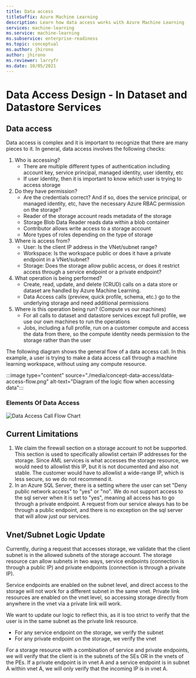 ```yaml
---
title: Data access
titleSuffix: Azure Machine Learning
description: Learn how data access works with Azure Machine Learning
services: machine-learning
ms.service: machine-learning
ms.subservice: enterprise-readiness
ms.topic: conceptual
ms.author: jhirono
author: jhirono
ms.reviewer: larryfr
ms.date: 10/05/2021
---
```



# Data Access Design - In Dataset and Datastore Services

## Data access



<!-- The following questions and diagram describe the logic used in these layers when determining if data can be accessed:

* Network - Is the storage reachable over the public internet, or can you only reach it from a VNet?

    * If the storage is **publicly reachable**, move to the **Identity** section for further steps.
    * If the storage can only be **reached in a VNet**, does the workspace have a private endpoint that is in the VNet and allowed subnets for the storage?
   
        * If not, then __access is denied__.
        * If so, move to the **Identity** section for further steps.

* Identity - What is the identity used to make the request?

    * If the storage can only be **accessed in a VNet**, was the request made using a managed identity?

        * If not, then __access is denied__.
        * If so, determine the type of storage being used and move to the **Azure RBAC** section for further steps.

    * If the storage is __publicly accessible__, determine the type of storage being used and move to the **Azure RBAC** section for further steps.

* Azure RBAC - Is the identity authorized to perform the requested access?

    * Azure SQL Database, Azure PostgreSql, Azure MySQL - Does the identity have __Reader__ permission to the database, and __Reader__ permission on the database?
    * Azure Data Lake Gen1 and Gen2 - Does the reader have permission to the data lake and the correct ACL permission (file path specific)?
    * Azure Blob and Azure File - Does the identity have __Reader__ permission to the storage account and __Reader__ permission to the container?

    For all the above storage options, if __no__, then __access is denied__. Otherwise, access is granted. -->

Data access is complex and it is important to recognize that there are many pieces to it. In general, data access involves the following checks:

1. Who is accessing?
    - There are multiple different types of authentication including account key, service principal, managed identity, user identity, etc
    - If user identity, then it is important to know *which* user is trying to access storage
2. Do they have permission?
    - Are the credentials correct? And if so, does the service principal, or managed identity, etc, have the necessary Azure RBAC permission on the storage?
    - Reader of the storage account reads metadata of the storage
    - Storage Blob Data Reader reads data within a blob container
    - Contributor allows write access to a storage account
    - More types of roles depending on the type of storage
3. Where is access from?
    - User: Is the client IP address in the VNet/subnet range?
    - Workspace: Is the workspace public or does it have a private endpoint in a VNet/subnet?
    - Storage: Does the storage allow public access, or does it restrict access through a service endpoint or a private endpoint?
4. What operation is being performed?
    - Create, read, update, and delete (CRUD) calls on a data store or dataset are handled by Azure Machine Learning.
    - Data Access calls (preview, quick profile, schema, etc.) go to the underlying storage and need additional permissions
5. Where is this operation being run? (Compute vs our machines)
    - For all calls to dataset and datastore services except full profile, we use our own machines to run the operations
    - Jobs, including a full profile, run on a customer compute and access the data from there, so the compute identity needs permission to the storage rather than the user

The following diagram shows the general flow of a data access call. In this example, a user is trying to make a data access call through a machine learning workspace, without using any compute resource.

:::image type="content" source="./media/concept-data-access/data-access-flow.png" alt-text="Diagram of the logic flow when accessing data":::

### Elements Of Data Access



![Data Access Call Flow Chart](dataAccessFlow.PNG)


## Current Limitations

1. We claim the firewall section on a storage account to not be supported. This section is used to specifically allowlist certain IP addresses for the storage. Since AML services is what accesses the storage resource, we would need to allowlist this IP, but it is not documented and also not stable. The customer would have to allowlist a wide-range IP, which is less secure, so we do not recommend it.
2. In an Azure SQL Server, there is a setting where the user can set "Deny public network access" to "yes" or "no". We do not support access to the sql server when it is set to "yes", meaning all access has to go through a private endpoint. A request from our service always has to be through a public endpoint, and there is no exception on the sql server that will allow just our services.

## Vnet/Subnet Logic Update

Currently, during a request that accesses storage, we validate that the client subnet is in the allowed subnets of the storage account. The storage resource can allow subnets in two ways, service endpoints (connection is through a public IP) and private endpoints (connection is through a private IP).

Service endpoints are enabled on the subnet level, and direct access to the storage will not work for a different subnet in the same vnet. Private link resources are enabled on the vnet level, so accessing storage directly from anywhere in the vnet via a private link will work.

We want to update our logic to reflect this, as it is too strict to verify that the user is in the same subnet as the private link resource.

- For any service endpoint on the storage, we verify the subnet
- For any private endpoint on the storage, we verify the vnet

For a storage resource with a combination of service and private endpoints, we will verify that the client is in the subnets of the SEs OR in the vnets of the PEs. If a private endpoint is in vnet A and a service endpoint is in subnet A within vnet A, we will only verify that the incoming IP is in vnet A.
